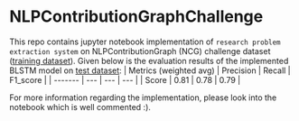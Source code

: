 # NLPContributionGraphChallenge
This repo contains jupyter notebook implementation of `research problem extraction system` on NLPContributionGraph (NCG) challenge dataset ([training dataset](https://github.com/ncg-task/training-data)).
Given below is the evaluation results of the implemented BLSTM model on [test dataset](https://github.com/ncg-task/test-data):
| Metrics (weighted avg) | Precision  | Recall  | F1_score  |
| ------- | --- | --- | --- |
| Score | 0.81 | 0.78 | 0.79 |

For more information regarding the implementation, please look into the notebook which is well commented :).
